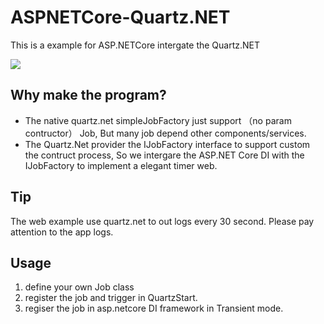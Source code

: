 # ASPNETCore-Quartz.NET
This is a example  for  ASP.NETCore intergate the Quartz.NET

![](https://imgkr.cn-bj.ufileos.com/2f49f94a-4dbd-4738-9bc6-ea0ba0f9e998.png)


##  Why make the program?
  - The native quartz.net simpleJobFactory just support （no param contructor） Job,
  But many job depend  other  components/services. 
  - The Quartz.Net provider the IJobFactory interface to support custom the  contruct process,
     So we intergare the ASP.NET Core DI with  the  IJobFactory to implement a elegant  timer web.
     
 ## Tip
 The web example use quartz.net to  out logs every 30 second.
 Please pay attention to the app logs. 
 
## Usage
 1. define your own  Job class 
 2. register the job and trigger   in  QuartzStart.
 3. regiser the job in asp.netcore DI framework in Transient mode.
